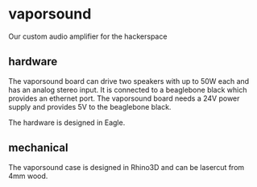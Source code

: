 # vaporsound

Our custom audio amplifier for the hackerspace

## hardware

The vaporsound board can drive two speakers with up to 50W each and has an analog stereo input.
It is connected to a beaglebone black which provides an ethernet port.
The vaporsound board needs a 24V power supply and provides 5V to the beaglebone black.

The hardware is designed in Eagle.

## mechanical

The vaporsound case is designed in Rhino3D and can be lasercut from 4mm wood.
